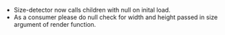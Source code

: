 - Size-detector now calls children with null on inital load.
- As a consumer please do null check for width and height passed in size argument of render function.